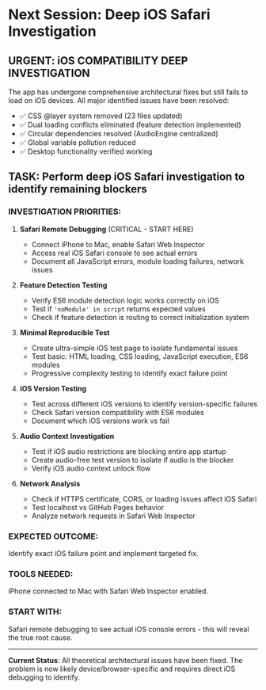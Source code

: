 # Next Session: Deep iOS Safari Investigation

## **URGENT: iOS COMPATIBILITY DEEP INVESTIGATION**

The app has undergone comprehensive architectural fixes but still fails to load on iOS devices. All major identified issues have been resolved:
- ✅ CSS @layer system removed (23 files updated)
- ✅ Dual loading conflicts eliminated (feature detection implemented)
- ✅ Circular dependencies resolved (AudioEngine centralized)
- ✅ Global variable pollution reduced
- ✅ Desktop functionality verified working

## **TASK: Perform deep iOS Safari investigation to identify remaining blockers**

### **INVESTIGATION PRIORITIES:**

1. **Safari Remote Debugging** (CRITICAL - START HERE)
   - Connect iPhone to Mac, enable Safari Web Inspector
   - Access real iOS Safari console to see actual errors
   - Document all JavaScript errors, module loading failures, network issues

2. **Feature Detection Testing**
   - Verify ES6 module detection logic works correctly on iOS
   - Test if `'noModule' in script` returns expected values
   - Check if feature detection is routing to correct initialization system

3. **Minimal Reproducible Test**
   - Create ultra-simple iOS test page to isolate fundamental issues
   - Test basic: HTML loading, CSS loading, JavaScript execution, ES6 modules
   - Progressive complexity testing to identify exact failure point

4. **iOS Version Testing**
   - Test across different iOS versions to identify version-specific failures
   - Check Safari version compatibility with ES6 modules
   - Document which iOS versions work vs fail

5. **Audio Context Investigation**
   - Test if iOS audio restrictions are blocking entire app startup
   - Create audio-free test version to isolate if audio is the blocker
   - Verify iOS audio context unlock flow

6. **Network Analysis**
   - Check if HTTPS certificate, CORS, or loading issues affect iOS Safari
   - Test localhost vs GitHub Pages behavior
   - Analyze network requests in Safari Web Inspector

### **EXPECTED OUTCOME:**
Identify exact iOS failure point and implement targeted fix.

### **TOOLS NEEDED:**
iPhone connected to Mac with Safari Web Inspector enabled.

### **START WITH:**
Safari remote debugging to see actual iOS console errors - this will reveal the true root cause.

---

**Current Status**: All theoretical architectural issues have been fixed. The problem is now likely device/browser-specific and requires direct iOS debugging to identify.